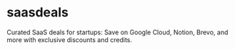 # saasdeals
Curated SaaS deals for startups: Save on Google Cloud, Notion, Brevo, and more with exclusive discounts and credits.
